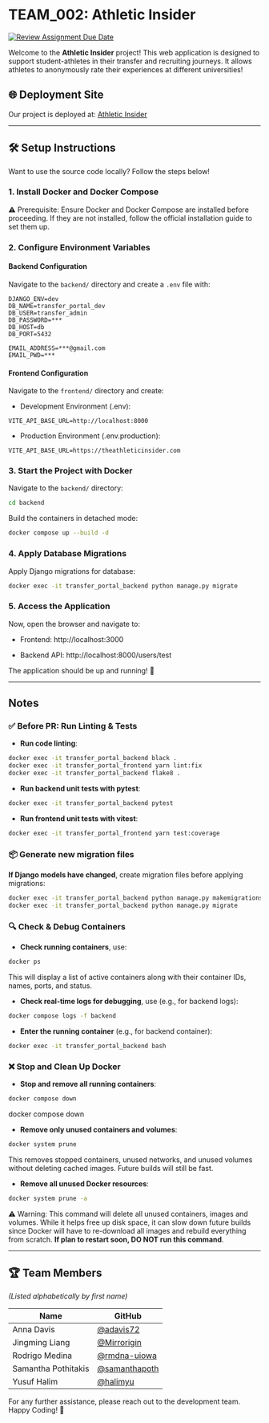 # TEAM_002: Athletic Insider
[![Review Assignment Due Date](https://classroom.github.com/assets/deadline-readme-button-22041afd0340ce965d47ae6ef1cefeee28c7c493a6346c4f15d667ab976d596c.svg)](https://classroom.github.com/a/4tPelvOm)

Welcome to the **Athletic Insider** project! This web application is designed to support student-athletes in their transfer and recruiting journeys. It allows athletes to anonymously rate their experiences at different universities!

## 🌐 Deployment Site
Our project is deployed at: [Athletic Insider](https://theathleticinsider.com/)

---

## 🛠️ Setup Instructions

Want to use the source code locally? Follow the steps below!

### 1. Install Docker and Docker Compose

⚠️ Prerequisite: Ensure Docker and Docker Compose are installed before proceeding. If they are not installed, follow the official installation guide to set them up.

### 2. Configure Environment Variables

#### Backend Configuration
Navigate to the `backend/` directory and create a `.env` file with:

```plaintext
DJANGO_ENV=dev
DB_NAME=transfer_portal_dev
DB_USER=transfer_admin
DB_PASSWORD=***
DB_HOST=db
DB_PORT=5432

EMAIL_ADDRESS=***@gmail.com 
EMAIL_PWD=***
```
#### Frontend Configuration
Navigate to the `frontend/` directory and create:

- Development Environment (.env):

```plaintext
VITE_API_BASE_URL=http://localhost:8000
```

- Production Environment (.env.production):

```plaintext
VITE_API_BASE_URL=https://theathleticinsider.com
```
### 3. Start the Project with Docker

Navigate to the `backend/` directory:

```bash
cd backend
```

Build the containers in detached mode:

```bash
docker compose up --build -d
```

### 4. Apply Database Migrations

Apply Django migrations for database:

```bash
docker exec -it transfer_portal_backend python manage.py migrate
```

### 5. Access the Application

Now, open the browser and navigate to:

- Frontend: http://localhost:3000

- Backend API: http://localhost:8000/users/test

The application should be up and running! 🚀

---

## Notes

### ✅ Before PR: Run Linting & Tests

- **Run code linting**:
```bash
docker exec -it transfer_portal_backend black .
docker exec -it transfer_portal_frontend yarn lint:fix
docker exec -it transfer_portal_backend flake8 .
```

- **Run backend unit tests with pytest**:
```bash
docker exec -it transfer_portal_backend pytest
```

- **Run frontend unit tests with vitest**:
```bash
docker exec -it transfer_portal_frontend yarn test:coverage
```

### 📦 Generate new migration files

**If Django models have changed**, create migration files before applying migrations:

```bash
docker exec -it transfer_portal_backend python manage.py makemigrations
docker exec -it transfer_portal_backend python manage.py migrate
```

### 🔍 Check & Debug Containers

- **Check running containers**, use:

```bash
docker ps
```
This will display a list of active containers along with their container IDs, names, ports, and status.

- **Check real-time logs for debugging**, use (e.g., for backend logs):

```bash
docker compose logs -f backend
```

- **Enter the running container** (e.g., for backend container):

```bash
docker exec -it transfer_portal_backend bash
```

### ❌ Stop and Clean Up Docker

- **Stop and remove all running containers**:

```bash
docker compose down
```
docker compose down

- **Remove only unused containers and volumes**:

```bash
docker system prune
```

This removes stopped containers, unused networks, and unused volumes without deleting cached images. Future builds will still be fast.

- **Remove all unused Docker resources**:

```bash
docker system prune -a
```
⚠️ Warning: This command will delete all unused containers, images and volumes. While it helps free up disk space, it can slow down future builds since Docker will have to re-download all images and rebuild everything from scratch. **If plan to restart soon, DO NOT run this command**.

---
## 🏆 Team Members  

*(Listed alphabetically by first name)*  

| Name | GitHub |
|------|--------|
| Anna Davis | [@adavis72](https://github.com/adavis72) |
| Jingming Liang | [@Mirrorigin](https://github.com/Mirrorigin) |
| Rodrigo Medina | [@rmdna-uiowa](https://github.com/rmdna-uiowa) |
| Samantha Pothitakis | [@samanthapoth](https://github.com/samanthapoth) |
| Yusuf Halim | [@halimyu](https://github.com/halimyu) |

For any further assistance, please reach out to the development team. Happy Coding! 🎉
